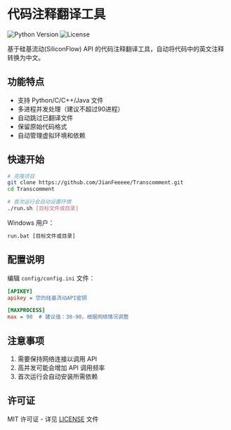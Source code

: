 # 代码注释翻译工具

![Python Version](https://img.shields.io/badge/python-3.7+-blue.svg)
![License](https://img.shields.io/badge/license-MIT-green.svg)

基于硅基流动(SiliconFlow) API 的代码注释翻译工具，自动将代码中的英文注释转换为中文。

## 功能特点

- 支持 Python/C/C++/Java 文件
- 多进程并发处理（建议不超过90进程）
- 自动跳过已翻译文件
- 保留原始代码格式
- 自动管理虚拟环境和依赖

## 快速开始

```bash
# 克隆项目
git clone https://github.com/JianFeeeee/Transcomment.git
cd Transcomment

# 首次运行会自动设置环境
./run.sh [目标文件或目录]
```

Windows 用户：

```cmd
run.bat [目标文件或目录]
```

## 配置说明

编辑 `config/config.ini` 文件：

```ini
[APIKEY]
apikey = 您的硅基流动API密钥

[MAXPROCESS]
max = 90  # 建议值：30-90，根据网络情况调整
```

## 注意事项

1. 需要保持网络连接以调用 API
2. 高并发可能会增加 API 调用频率
3. 首次运行会自动安装所需依赖

## 许可证

MIT 许可证 - 详见 [LICENSE](LICENSE) 文件
